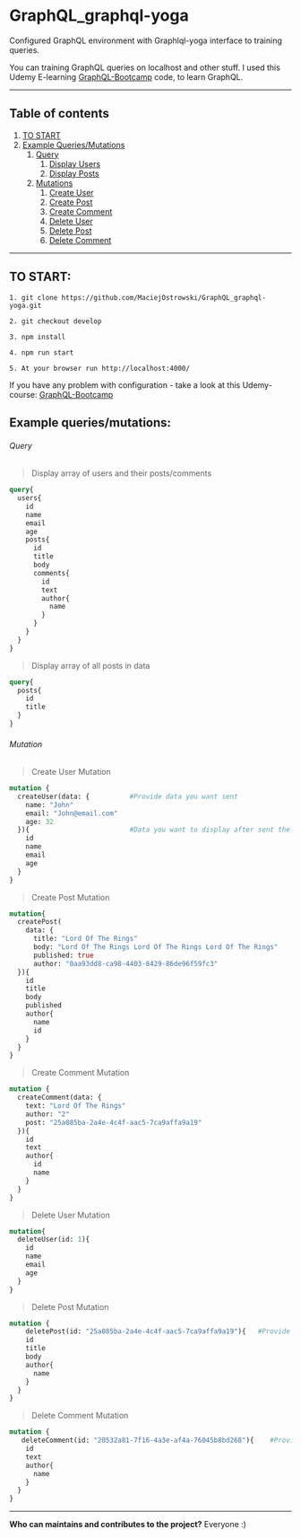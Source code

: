 # GraphQL_graphql-yoga
Configured GraphQL environment with Graphlql-yoga interface to training queries.


You can training GraphQL queries on localhost and other stuff. 
I used this Udemy E-learning  [GraphQL-Bootcamp](https://www.udemy.com/graphql-bootcamp/) code, to learn GraphQL.

---------------------------------------------------------------------
## Table of contents
1. [ TO START ](#to_start)
2. [ Example Queries/Mutations ](#example_queries_mutations)
	1. [ Query ](#query)
		1. [ Display Users ](#display_users)
		2. [ Display Posts ](#display_posts)
	2. [ Mutations ](#mutation)
		1. [ Create User ](#create_user)
		2. [ Create Post ](#create_post)
		3. [ Create Comment ](#create_comment)
		4. [ Delete User ](#delete_user)
		5. [ Delete Post ](#delete_post)
		6. [ Delete Comment ](#delete_comment)
---------------------------------------------------------------------

<a name="to_start"></a>
## TO START:

```
1. git clone https://github.com/MaciejOstrowski/GraphQL_graphql-yoga.git

2. git checkout develop

3. npm install

4. npm run start

5. At your browser run http://localhost:4000/
```

If you have any problem with configuration - take a look at this Udemy-course: [GraphQL-Bootcamp](https://www.udemy.com/graphql-bootcamp/)


<a name="example_queries_mutations"></a>
## Example queries/mutations:


<a name="query"></a>
###### Query

<a name="display_users"></a>
>Display array of users and their posts/comments
```graphql
query{
  users{
  	id
    name
    email
    age
    posts{
      id
      title
      body
      comments{
        id
        text
        author{
          name
        }
      }
    }
  }
}
```

<a name="display_posts"></a>
>Display array of all posts in data
```graphql
query{
  posts{
    id
    title
  }
}
```

<a name="mutation"></a>
###### Mutation

<a name="create_user"></a>
>Create User Mutation
```graphql
mutation {
  createUser(data: {          #Provide data you want sent
    name: "John"
    email: "John@email.com"
    age: 32
  }){                         #Data you want to display after sent the request
    id                      
    name
    email
    age
  }
}
```

<a name="create_post"></a>
>Create Post Mutation
```graphql
mutation{
  createPost(
    data: {
      title: "Lord Of The Rings"
      body: "Lord Of The Rings Lord Of The Rings Lord Of The Rings"
      published: true
      author: "0aa93dd8-ca98-4403-8429-86de96f59fc3"
  }){
    id
    title
    body
    published
    author{
      name
      id
    }
  }
}
```

<a name="create_comment"></a>
>Create Comment Mutation
```graphql
mutation {
  createComment(data: {
    text: "Lord Of The Rings"
    author: "2"
    post: "25a085ba-2a4e-4c4f-aac5-7ca9affa9a19"
  }){
    id
    text
    author{
      id
      name
    }
  }
}
```

<a name="delete_user"></a>
>Delete User Mutation
```graphql
mutation{
  deleteUser(id: 1){
    id
    name
    email
    age
  }
}
```

<a name="delete_post"></a>
>Delete Post Mutation
```graphql
mutation {
	deletePost(id: "25a085ba-2a4e-4c4f-aac5-7ca9affa9a19"){   #Provide correct post.id you want to delete
    id
    title
    body
    author{
      name
    }
  }
}
```

<a name="delete_comment"></a>
>Delete Comment Mutation
```graphql
mutation {
   deleteComment(id: "20532a81-7f16-4a3e-af4a-76045b8bd268"){    #Provide correct comment.id you want to delete
    id
    text
    author{
      name
    }
  }
}
```

----------------------------------------------------------------------------------------------------------------------------------

<b>Who can maintains and contributes to the project?</b>  Everyone :)
